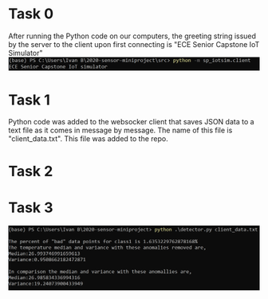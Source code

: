 # Task 0
After running the Python code on our computers, the greeting string issued by the server to the client upon first connecting is "ECE Senior Capstone IoT Simulator"
![](Task0image.PNG)

# Task 1
Python code was added to the websocker client that saves JSON data to a text file as it comes in message by message. The name of this file is "client_data.txt". This file was added to the repo.

# Task 2
# Task 3
![](Task3image.PNG)
